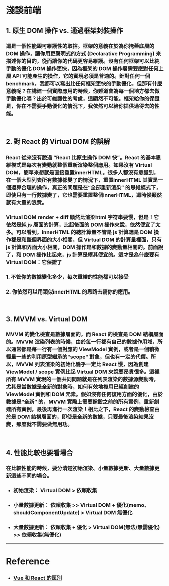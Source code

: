# 淺談前端

## 1. 原生 DOM 操作 vs. 通過框架封裝操作
### 這是一個性能跟可維護性的取捨。框架的意義在於為你掩蓋底層的 DOM 操作，讓你用更聲明式的方式 (Declarative Programming) 來描述你的目的，從而讓你的代碼更容易維護。沒有任何框架可以比純手動的優化 DOM 操作更快，因為框架的 DOM 操作層需要應對任何上層 API 可能產生的操作，它的實現必須是普適的。針對任何一個 benchmark，我都可以寫出比任何框架更快的手動優化，但那有什麼意義呢？在構建一個實際應用的時候，你難道會為每一個地方都去做手動優化嗎？出於可維護性的考慮，這顯然不可能。框架給你的保證是，**你在不需要手動優化的情況下，我依然可以給你提供過得去的性能**。

<br/>

## 2. 對 React 的 Virtual DOM 的誤解
### React 從來沒有說過 “React 比原生操作 DOM 快”。React 的基本思維模式是每次有變動就整個重新渲染整個應用。如果沒有 Virtual DOM，簡單來想就是直接重置innerHTML。很多人都沒有意識到，在一個大型列表所有數據都變了的情況下，重置innerHTML 其實是一個還算合理的操作，真正的問題是在“全部重新渲染” 的思維模式下，即使只有一行數據變了，它也需要重置整個innerHTML，這時候顯然就有大量的浪費。

### Virtual DOM render + diff 顯然比渲染html 字符串要慢，但是！它依然是純 js 層面的計算，比起後面的 DOM 操作來說，依然便宜了太多。可以看到，innerHTML 的總計算量不管是 js 計算還是 DOM 操作都是和整個界面的大小相關，但 Virtual DOM 的計算量裡面，只有 js 計算和界面大小相關，DOM 操作是和數據的變動量相關的。前面說了，**和 DOM 操作比起來，js 計算是極其便宜的**。這才是為什麼要有 Virtual DOM：它保證了
### 1. 不管你的數據變化多少，每次重繪的性能都可以接受
### 2. 你依然可以用類似innerHTML 的思路去寫你的應用。

<br/>

## 3. MVVM vs. Virtual DOM
### MVVM 的變化檢查是數據層面的，而 React 的檢查是 DOM 結構層面的。MVVM 渲染列表的時候，由於每一行都有自己的數據作用域，所以通常都是每一行有一個對應的 ViewModel 實例，或者是一個稍微輕量一些的利用原型繼承的"scope" 對象，但也有一定的代價。所以，MVVM 列表渲染的初始化幾乎一定比 React 慢，因為創建 ViewModel / scope 實例比起 Virtual DOM 來說要昂貴很多。這裡所有 MVVM 實現的一個共同問題就是在列表渲染的數據源變動時，尤其是當數據是全新的對象時，如何有效地複用已經創建的 ViewModel 實例和 DOM 元素。假如沒有任何復用方面的優化，由於數據是“全新” 的，MVVM 實際上需要銷毀之前的所有實例，重新創建所有實例，最後再進行一次渲染！相比之下，React 的變動檢查由於是 DOM 結構層面的，即使是全新的數據，只要最後渲染結果沒變，那麼就不需要做無用功。

<br/>

## 4. 性能比較也要看場合
### 在比較性能的時候，要分清楚初始渲染、小量數據更新、大量數據更新這些不同的場合。

- ### 初始渲染： Virtual DOM > 依賴收集
- ### 小量數據更新： 依賴收集 >> Virtual DOM + 優化(memo、shouldComponentUpdate) > Virtual DOM 無優化
- ### 大量數據更新： 依賴收集 + 優化 > Virtual DOM(無法/無需優化) >> 依賴收集(無優化)

---

# Reference
- ### [Vue 和 React 的區別](https://www.readfog.com/a/1631554664759660544)
